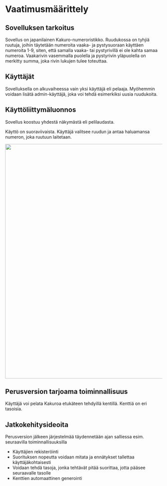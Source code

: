 # Vaatimusmäärittely

## Sovelluksen tarkoitus

Sovellus on japanilainen Kakuro-numeroristikko.  Ruudukossa on tyhjiä ruutuja, joihin täytetään numeroita vaaka- ja pystysuoraan käyttäen numeroita 1-9, siten, että samalla vaaka- tai pystyrivillä ei ole kahta samaa numeroa.  Vaakarivin vasemmalla puolella ja pystyrivin yläpuolella on merkitty summa, joka rivin lukujen tulee toteuttaa.

## Käyttäjät

Sovelluksella on alkuvaiheessa vain yksi käyttäjä eli pelaaja.  Myöhemmin voidaan lisätä admin-käyttäjä, joka voi tehdä esimerkiksi uusia ruudukoita.

## Käyttöliittymäluonnos

Sovellus koostuu yhdestä näkymästä eli pelilaudasta.

Käyttö on suoraviivaista.  Käyttäjä valitsee ruudun ja antaa haluamansa numeron, joka ruutuun laitetaan.

<img src="https://commons.wikimedia.org/wiki/File:Crosssum.gif" width="750">

## Perusversion tarjoama toiminnallisuus

Käyttäjä voi pelata Kakuroa etukäteen tehdyillä kentillä.  Kenttiä on eri tasoisia.

## Jatkokehitysideoita

Perusversion jälkeen järjestelmää täydennetään ajan salliessa esim. seuraavilla toiminnallisuuksilla

- Käyttäjien rekisteröinti
- Suorituksen nopeutta voidaan mitata ja ennätykset tallettaa käyttäjäkohtaisesti
- Voidaan tehdä tasoja, jonka tehtävät pitää suorittaa, jotta pääsee seuraavalle tasolle
- Kenttien automaattinen generointi
